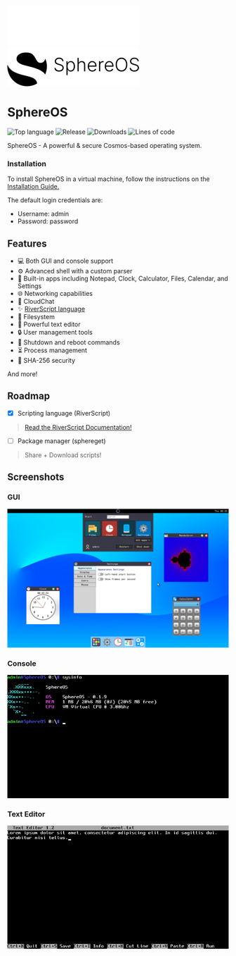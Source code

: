 ![SphereOS logo](/Art/logo_light_small.png#gh-dark-mode-only)
![SphereOS logo](/Art/logo_dark_small.png#gh-light-mode-only)

# SphereOS
![Top language](https://img.shields.io/github/languages/top/sphere-systems/sphereos?color=purple&label=%20&logo=csharp&style=flat-square) ![Release](https://img.shields.io/github/v/release/sphere-systems/sphereos?style=flat-square) ![Downloads](https://img.shields.io/github/downloads/sphere-systems/sphereos/total?style=flat-square&color=forestgreen) ![Lines of code](https://www.aschey.tech/tokei/github/sphere-systems/sphereos?style=flat-square)

SphereOS - A powerful & secure Cosmos-based operating system.
### Installation
To install SphereOS in a virtual machine, follow the instructions on the [Installation Guide.](https://github.com/Project-Sphere/SphereOS/wiki/Installation)

The default login credentials are:

- Username: admin
- Password: password
## Features
- 💻 Both GUI and console support
- ⚙ Advanced shell with a custom parser
- 📱 Built-in apps including Notepad, Clock, Calculator, Files, Calendar, and Settings
- 🌐 Networking capabilities
- 💬 CloudChat
- ✨ [RiverScript language](https://sphere.jsph.dev/developer/riverscript/)
- 📁 Filesystem
- 📝 Powerful text editor
- 🔒 User management tools
- 🛑 Shutdown and reboot commands
- ⏳ Process management
- 🔐 SHA-256 security

And more!
## Roadmap
- [x] Scripting language (RiverScript)
> [Read the RiverScript Documentation!](https://sphere.jsph.dev/developer/docs/riverscript/)
- [ ] Package manager (sphereget)
> Share + Download scripts!
## Screenshots
### GUI
![Screenshot 1](/Art/screenshot_10.png)
### Console
![Screenshot 1](/Art/screenshot_8.png)
### Text Editor
![Screenshot 2](/Art/screenshot_9.png)
